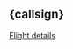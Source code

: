 ## {callsign}

[Flight details](https://www.flightaware.com/live/flight/{callsign})

<WorldMapWithHistory topic="stefan/airplanes/flights/{callsign}/location" period="day" />
